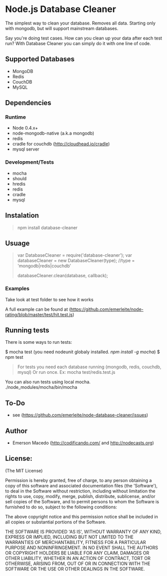 Node.js Database Cleaner
========================
The simplest way to clean your database. Removes all data. Starting only with mongodb, but will support mainstream databases.

Say you're doing test cases. How can you clean up your data after each
test run? With Database Cleaner you can simply do it with one line of code.

Supported Databases
-------------------
* MongoDB
* Redis
* CouchDB
* MySQL

Dependencies
------------

### Runtime
* Node 0.4.x+
* node-mongodb-native (a.k.a mongodb)
* redis
* cradle for couchdb (<http://cloudhead.io/cradle>)
* mysql server

### Development/Tests
* mocha
* should
* hredis
* redis
* cradle
* mysql

Instalation
-----------
> npm install database-cleaner 

Usuage
------
> var DatabaseCleaner = require('database-cleaner');
> var databaseCleaner = new DatabaseCleaner(type); //type = 'mongodb|redis|couchdb'
>
> databaseCleaner.clean(database, callback);

### Examples
Take look at test folder to see how it works

A full example can be found at (<https://github.com/emerleite/node-rating/blob/master/test/hit.test.js>)

Running tests
-------------
There is some ways to run tests:

$ mocha test (you need nodeunit globaly installed. *npm install -g mocha*)
$ npm test

> For tests you need each database running (mongodb, redis, couchdb, mysql)
> Or run once. Ex: mocha test/redis.test.js

You can also run tests using local mocha. ./node_modules/mocha/bin/mocha

To-Do
-----
* see (<https://github.com/emerleite/node-database-cleaner/issues>)

Author
------

* Emerson Macedo (<http://codificando.com/> and <http://nodecasts.org>)

License:
--------

(The MIT License)

Permission is hereby granted, free of charge, to any person obtaining
a copy of this software and associated documentation files (the
'Software'), to deal in the Software without restriction, including
without limitation the rights to use, copy, modify, merge, publish,
distribute, sublicense, and/or sell copies of the Software, and to
permit persons to whom the Software is furnished to do so, subject to
the following conditions:

The above copyright notice and this permission notice shall be
included in all copies or substantial portions of the Software.

THE SOFTWARE IS PROVIDED 'AS IS', WITHOUT WARRANTY OF ANY KIND,
EXPRESS OR IMPLIED, INCLUDING BUT NOT LIMITED TO THE WARRANTIES OF
MERCHANTABILITY, FITNESS FOR A PARTICULAR PURPOSE AND NONINFRINGEMENT.
IN NO EVENT SHALL THE AUTHORS OR COPYRIGHT HOLDERS BE LIABLE FOR ANY
CLAIM, DAMAGES OR OTHER LIABILITY, WHETHER IN AN ACTION OF CONTRACT,
TORT OR OTHERWISE, ARISING FROM, OUT OF OR IN CONNECTION WITH THE
SOFTWARE OR THE USE OR OTHER DEALINGS IN THE SOFTWARE.

